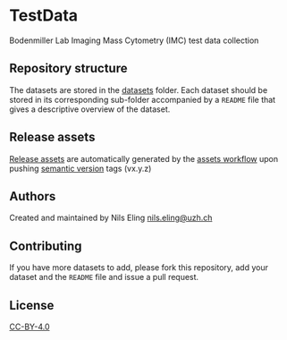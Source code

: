 # TestData

Bodenmiller Lab Imaging Mass Cytometry (IMC) test data collection

## Repository structure

The datasets are stored in the [datasets](https://github.com/BodenmillerGroup/TestData/blob/main/datasets) folder.
Each dataset should be stored in its corresponding sub-folder accompanied by a `README` file that gives a descriptive overview of the dataset.

## Release assets

[Release assets](https://github.com/BodenmillerGroup/TestData/releases) are automatically generated by the [assets workflow](.github/workflows/assets.yml) upon pushing [semantic version](https://semver.org) tags (vx.y.z)

## Authors

Created and maintained by Nils Eling [nils.eling@uzh.ch](mailto:nils.eling@uzh.ch)

## Contributing

If you have more datasets to add, please fork this repository, add your dataset and the `README` file and issue a pull request.

## License

[CC-BY-4.0](LICENSE)
